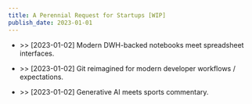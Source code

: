 ```yaml
---
title: A Perennial Request for Startups [WIP]
publish_date: 2023-01-01
---
```


- \>> [2023-01-02] Modern DWH-backed notebooks meet spreadsheet interfaces.

- \>> [2023-01-02] Git reimagined for modern developer workflows / expectations.

- \>> [2023-01-02] Generative AI meets sports commentary.


